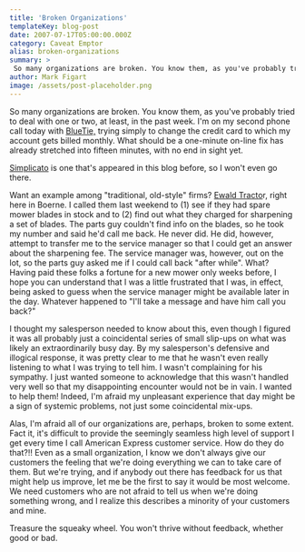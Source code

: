 ```yaml
---
title: 'Broken Organizations'
templateKey: blog-post
date: 2007-07-17T05:00:00.000Z
category: Caveat Emptor
alias: broken-organizations
summary: > 
 So many organizations are broken. You know them, as you've probably tried to deal with one or two, at least, in the past week. I'm on my second phone call today with BlueTie, trying simply to change the credit card to which my account gets billed monthly.
author: Mark Figart
image: /assets/post-placeholder.png
---
```


So many organizations are broken. You know them, as you've probably tried to deal with one or two, at least, in the past week. I'm on my second phone call today with [BlueTie,](http://www.bluetie.com/) trying simply to change the credit card to which my account gets billed monthly. What should be a one-minute on-line fix has already stretched into fifteen minutes, with no end in sight yet.

[Simplicato](http://www.simplicato.com//) is one that's appeared in this blog before, so I won't even go there.

Want an example among "traditional, old-style" firms? [Ewald Tracto](http://www.ewaldtractor.com/EWI/Home)r, right here in Boerne. I called them last weekend to (1) see if they had spare mower blades in stock and to (2) find out what they charged for sharpening a set of blades. The parts guy couldn't find info on the blades, so he took my number and said he'd call me back. He never did. He did, however, attempt to transfer me to the service manager so that I could get an answer about the sharpening fee. The service manager was, however, out on the lot, so the parts guy asked me if I could call back "after while". What? Having paid these folks a fortune for a new mower only weeks before, I hope you can understand that I was a little frustrated that I was, in effect, being asked to guess when the service manager might be available later in the day. Whatever happened to "I'll take a message and have him call you back?"

I thought my salesperson needed to know about this, even though I figured it was all probably just a coincidental series of small slip-ups on what was likely an extraordinarily busy day. By my salesperson's defensive and illogical response, it was pretty clear to me that he wasn't even really listening to what I was trying to tell him. I wasn't complaining for his sympathy. I just wanted someone to acknowledge that this wasn't handled very well so that my disappointing encounter would not be in vain. I wanted to help them! Indeed, I'm afraid my unpleasant experience that day might be a sign of systemic problems, not just some coincidental mix-ups.

Alas, I'm afraid all of our organizations are, perhaps, broken to some extent. Fact it, it's difficult to provide the seemingly seamless high level of support I get every time I call American Express customer service. How do they do that?!! Even as a small organization, I know we don't always give our customers the feeling that we're doing everything we can to take care of them. But we're trying, and if anybody out there has feedback for us that might help us improve, let me be the first to say it would be most welcome. We need customers who are not afraid to tell us when we're doing something wrong, and I realize this describes a minority of your customers and mine.

Treasure the squeaky wheel. You won't thrive without feedback, whether good or bad.